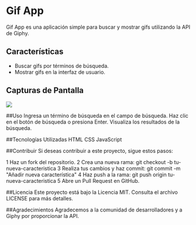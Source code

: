 # Gif App

Gif App es una aplicación simple para buscar y mostrar gifs utilizando la API de Giphy.

## Características

- Buscar gifs por términos de búsqueda.
- Mostrar gifs en la interfaz de usuario.
## Capturas de Pantalla
  <img class="project-img" src="./asset/Captura de pantalla 2023-12-18 112528.png" >

##Uso
Ingresa un término de búsqueda en el campo de búsqueda.
Haz clic en el botón de búsqueda o presiona Enter.
Visualiza los resultados de la búsqueda.

##Tecnologías Utilizadas
HTML
CSS
JavaScript

##Contribuir
Si deseas contribuir a este proyecto, sigue estos pasos:

1 Haz un fork del repositorio.
2 Crea una nueva rama: git checkout -b tu-nueva-caracteristica
3 Realiza tus cambios y haz commit: git commit -m "Añadir nueva característica"
4 Haz push a la rama: git push origin tu-nueva-caracteristica
5 Abre un Pull Request en GitHub.


##Licencia
Este proyecto está bajo la Licencia MIT. Consulta el archivo LICENSE para más detalles.

##Agradecimientos
Agradecemos a la comunidad de desarrolladores y a Giphy por proporcionar la API.
